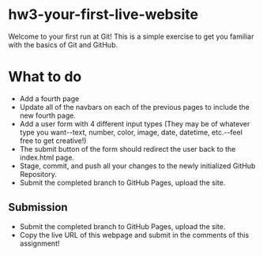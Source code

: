 # hw3-your-first-live-website
Welcome to your first run at Git! This is a simple exercise to get you familiar with the basics of Git and GitHub.

# What to do
- Add a fourth page
- Update all of the navbars on each of the previous pages to include the new fourth page.
- Add a user form with 4 different input types (They may be of whatever type you want--text, number, color, image, date, datetime, etc.--feel free to get creative!)
- The submit button of the form should redirect the user back to the index.html page.
- Stage, commit, and push all your changes to the newly initialized GitHub Repository.
- Submit the completed branch to GitHub Pages, upload the site.

## Submission
- Submit the completed branch to GitHub Pages, upload the site.
- Copy the live URL of this webpage and submit in the comments of this assignment!